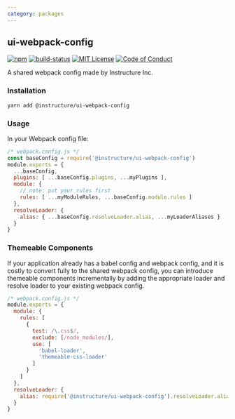 ```yaml
---
category: packages
---
```


## ui-webpack-config

[![npm][npm]][npm-url]
[![build-status][build-status]][build-status-url]
[![MIT License][license-badge]][LICENSE]
[![Code of Conduct][coc-badge]][coc]

A shared webpack config made by Instructure Inc.

### Installation

```sh
yarn add @instructure/ui-webpack-config
```

### Usage

In your Webpack config file:

```js
/* webpack.config.js */
const baseConfig = require('@instructure/ui-webpack-config')
module.exports = {
  ...baseConfig,
  plugins: [ ...baseConfig.plugins, ...myPlugins ],
  module: {
    // note: put your rules first
    rules: [ ...myModuleRules, ...baseConfig.module.rules ]
  },
  resolveLoader: {
    alias: { ...baseConfig.resolveLoader.alias, ...myLoaderAliases }
  }
}
```

### Themeable Components

If your application already has a babel config and webpack config,
and it is costly to convert fully to the shared webpack config, you can introduce
themeable components incrementally by adding the appropriate loader and resolve loader
to your existing webpack config.

```js
/* webpack.config.js */
module.exports = {
  module: {
    rules: [
      {
        test: /\.css$/,
        exclude: [/node_modules/],
        use: [
          'babel-loader',
          'themeable-css-loader'
        ]
      }
    ]
  },
  resolveLoader: {
    alias: require('@instructure/ui-webpack-config').resolveLoader.alias
  }
}
```

[npm]: https://img.shields.io/npm/v/@instructure/ui-webpack-config.svg
[npm-url]: https://npmjs.com/package/@instructure/ui-webpack-config

[build-status]: https://travis-ci.org/instructure/instructure-ui.svg?branch=master
[build-status-url]: https://travis-ci.org/instructure/instructure-ui "Travis CI"

[license-badge]: https://img.shields.io/npm/l/instructure-ui.svg?style=flat-square
[license]: https://github.com/instructure/instructure-ui/blob/master/LICENSE

[coc-badge]: https://img.shields.io/badge/code%20of-conduct-ff69b4.svg?style=flat-square
[coc]: https://github.com/instructure/instructure-ui/blob/master/CODE_OF_CONDUCT.md

